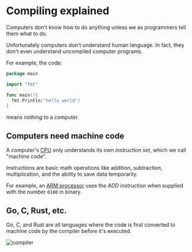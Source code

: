 # Compiling explained

Computers don't know how to do anything unless we as programmers tell them what to do.

Unfortunately computers don't understand human language. In fact, they don't even understand uncompiled computer programs.

For example, the code:

```go
package main

import "fmt"

func main(){
  fmt.Println("hello world")
}
```

means *nothing* to a computer.

## Computers need machine code

A computer's [CPU](https://en.wikipedia.org/wiki/Central_processing_unit) only understands its own *instruction set*, which we call "machine code".

Instructions are basic math operations like addition, subtraction, multiplication, and the ability to save data temporarily.

For example, an [ARM processor](https://en.wikipedia.org/wiki/ARM_architecture) uses the *ADD* instruction when supplied with the number `0100` in binary.

## Go, C, Rust, etc.

Go, C, and Rust are all languages where the code is first converted to machine code by the compiler before it's executed.

![compiler](https://www.astateofdata.com/wp-content/uploads/2019/09/code-compiler-machine-code.png)